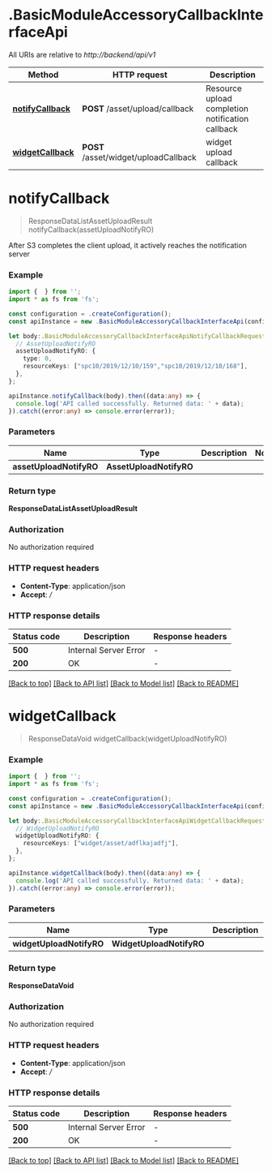 # .BasicModuleAccessoryCallbackInterfaceApi

All URIs are relative to *http://backend/api/v1*

Method | HTTP request | Description
------------- | ------------- | -------------
[**notifyCallback**](BasicModuleAccessoryCallbackInterfaceApi.md#notifyCallback) | **POST** /asset/upload/callback | Resource upload completion notification callback
[**widgetCallback**](BasicModuleAccessoryCallbackInterfaceApi.md#widgetCallback) | **POST** /asset/widget/uploadCallback | widget upload callback


# **notifyCallback**
> ResponseDataListAssetUploadResult notifyCallback(assetUploadNotifyRO)

After S3 completes the client upload, it actively reaches the notification server

### Example


```typescript
import {  } from '';
import * as fs from 'fs';

const configuration = .createConfiguration();
const apiInstance = new .BasicModuleAccessoryCallbackInterfaceApi(configuration);

let body:.BasicModuleAccessoryCallbackInterfaceApiNotifyCallbackRequest = {
  // AssetUploadNotifyRO
  assetUploadNotifyRO: {
    type: 0,
    resourceKeys: ["spc10/2019/12/10/159","spc10/2019/12/10/168"],
  },
};

apiInstance.notifyCallback(body).then((data:any) => {
  console.log('API called successfully. Returned data: ' + data);
}).catch((error:any) => console.error(error));
```


### Parameters

Name | Type | Description  | Notes
------------- | ------------- | ------------- | -------------
 **assetUploadNotifyRO** | **AssetUploadNotifyRO**|  |


### Return type

**ResponseDataListAssetUploadResult**

### Authorization

No authorization required

### HTTP request headers

 - **Content-Type**: application/json
 - **Accept**: */*


### HTTP response details
| Status code | Description | Response headers |
|-------------|-------------|------------------|
**500** | Internal Server Error |  -  |
**200** | OK |  -  |

[[Back to top]](#) [[Back to API list]](README.md#documentation-for-api-endpoints) [[Back to Model list]](README.md#documentation-for-models) [[Back to README]](README.md)

# **widgetCallback**
> ResponseDataVoid widgetCallback(widgetUploadNotifyRO)


### Example


```typescript
import {  } from '';
import * as fs from 'fs';

const configuration = .createConfiguration();
const apiInstance = new .BasicModuleAccessoryCallbackInterfaceApi(configuration);

let body:.BasicModuleAccessoryCallbackInterfaceApiWidgetCallbackRequest = {
  // WidgetUploadNotifyRO
  widgetUploadNotifyRO: {
    resourceKeys: ["widget/asset/adflkajadfj"],
  },
};

apiInstance.widgetCallback(body).then((data:any) => {
  console.log('API called successfully. Returned data: ' + data);
}).catch((error:any) => console.error(error));
```


### Parameters

Name | Type | Description  | Notes
------------- | ------------- | ------------- | -------------
 **widgetUploadNotifyRO** | **WidgetUploadNotifyRO**|  |


### Return type

**ResponseDataVoid**

### Authorization

No authorization required

### HTTP request headers

 - **Content-Type**: application/json
 - **Accept**: */*


### HTTP response details
| Status code | Description | Response headers |
|-------------|-------------|------------------|
**500** | Internal Server Error |  -  |
**200** | OK |  -  |

[[Back to top]](#) [[Back to API list]](README.md#documentation-for-api-endpoints) [[Back to Model list]](README.md#documentation-for-models) [[Back to README]](README.md)


